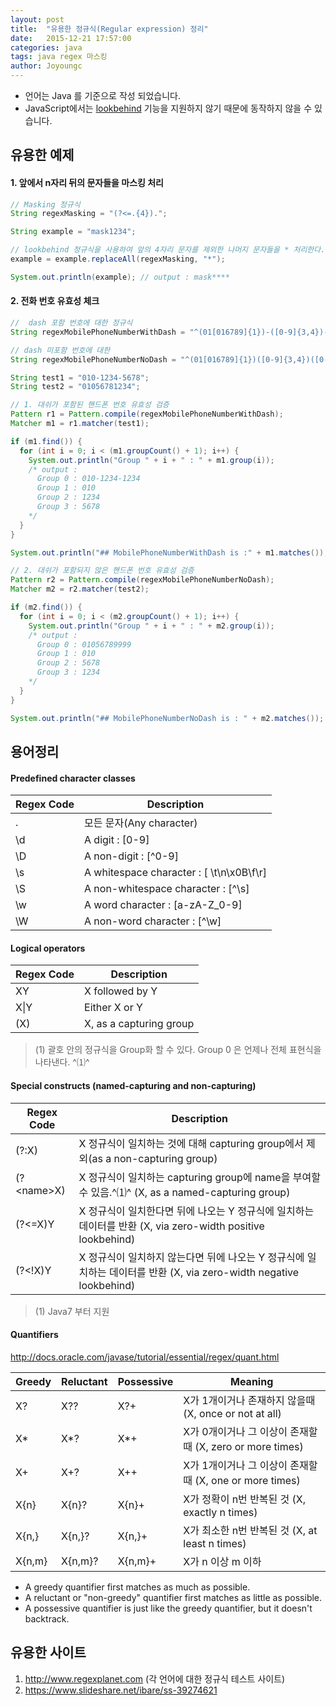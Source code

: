 ```yaml
---
layout: post
title:  "유용한 정규식(Regular expression) 정리"
date:   2015-12-21 17:57:00
categories: java
tags: java regex 마스킹
author: Joyoungc
---
```


- 언어는 Java 를 기준으로 작성 되었습니다.
- JavaScript에서는 [lookbehind](https://stackoverflow.com/questions/2973436/regex-lookahead-lookbehind-and-atomic-groups) 기능을 지원하지 않기 때문에 동작하지 않을 수 있습니다.

## 유용한 예제
#### 1. 앞에서 n자리 뒤의 문자들을 마스킹 처리
```java
// Masking 정규식
String regexMasking = "(?<=.{4}).";

String example = "mask1234";

// lookbehind 정규식을 사용하여 앞의 4자리 문자를 제외한 나머지 문자들을 * 처리한다.
example = example.replaceAll(regexMasking, "*");

System.out.println(example); // output : mask****
```

#### 2. 전화 번호 유효성 체크
```java
//  dash 포함 번호에 대한 정규식
String regexMobilePhoneNumberWithDash = "^(01[016789]{1})-([0-9]{3,4})-([0-9]{4})$";

// dash 미포함 번호에 대한
String regexMobilePhoneNumberNoDash = "^(01[016789]{1})([0-9]{3,4})([0-9]{4})$";

String test1 = "010-1234-5678";
String test2 = "01056781234";

// 1. 대쉬가 포함된 핸드폰 번호 유효성 검증
Pattern r1 = Pattern.compile(regexMobilePhoneNumberWithDash);
Matcher m1 = r1.matcher(test1);

if (m1.find()) {
  for (int i = 0; i < (m1.groupCount() + 1); i++) {
    System.out.println("Group " + i + " : " + m1.group(i));
    /* output :
      Group 0 : 010-1234-1234
      Group 1 : 010
      Group 2 : 1234
      Group 3 : 5678
    */
  }
}

System.out.println("## MobilePhoneNumberWithDash is :" + m1.matches()); // output : true

// 2. 대쉬가 포함되지 않은 핸드폰 번호 유효성 검증
Pattern r2 = Pattern.compile(regexMobilePhoneNumberNoDash);
Matcher m2 = r2.matcher(test2);

if (m2.find()) {
  for (int i = 0; i < (m2.groupCount() + 1); i++) {
    System.out.println("Group " + i + " : " + m2.group(i));
    /* output :
      Group 0 : 01056789999
      Group 1 : 010
      Group 2 : 5678
      Group 3 : 1234
    */
  }
}

System.out.println("## MobilePhoneNumberNoDash is : " + m2.matches()); // output : true
```

## 용어정리
#### Predefined character classes

| Regex Code | Description |
| ----- | ----- |
| . | 모든 문자(Any character) |
| \d | A digit : [0-9]  |
| \D | A non-digit : [^0-9]  |
| \s | A whitespace character : [ \t\n\x0B\f\r] |
| \S | A non-whitespace character : [^\s] |
| \w | A word character : [a-zA-Z_0-9] |
| \W | A non-word character : [^\w] |

#### Logical operators

| Regex Code | Description |
| ----- | ----- |
| XY | X followed by Y |
| X\|Y | Either X or Y |
| (X) | X, as a capturing group  |
> (1) 괄호 안의 정규식을 Group화 할 수 있다. Group 0 은 언제나 전체 표현식을 나타낸다. ^⑴^

#### Special constructs (named-capturing and non-capturing)

| Regex Code | Description |
| ----- | ----- |
| (?:X) | X 정규식이 일치하는 것에 대해  capturing group에서 제외(as a non-capturing group) |
| (?\<name\>X) | X 정규식이 일치하는 capturing group에 name을 부여할 수 있음.^⑴^  (X, as a named-capturing group) |
| (?\<=X)Y | X 정규식이 일치한다면 뒤에 나오는 Y 정규식에 일치하는 데이터를 반환 (X, via zero-width positive lookbehind) |
| (?\<!X)Y | X 정규식이 일치하지 않는다면 뒤에 나오는 Y 정규식에 일치하는 데이터를 반환 (X, via zero-width negative lookbehind) |
 > (1)  Java7 부터 지원


#### Quantifiers
http://docs.oracle.com/javase/tutorial/essential/regex/quant.html

| Greedy | Reluctant | Possessive | Meaning |
| ----- | ----- | ----- | ----- |
| X? | X?? | X?+ | X가 1개이거나 존재하지 않을때 (X, once or not at all) |
| X* | X*? | X*+ | X가 0개이거나 그 이상이 존재할때 (X, zero or more times) |
| X+ | X+? |X++ | X가 1개이거나 그 이상이 존재할때 (X, one or more times) |
| X{n} | X{n}? | X{n}+ | X가 정확이 n번 반복된 것 (X, exactly n times) |
| X{n,} | X{n,}? | X{n,}+ | X가 최소한 n번 반복된 것 (X, at least n times) |
| X{n,m} | X{n,m}? | X{n,m}+ | X가 n 이상 m 이하 |

- A greedy quantifier first matches as much as possible.
- A reluctant or "non-greedy" quantifier first matches as little as possible.
- A possessive quantifier is just like the greedy quantifier, but it doesn't backtrack.


## 유용한 사이트

1. http://www.regexplanet.com (각 언어에 대한 정규식 테스트 사이트)
2. https://www.slideshare.net/ibare/ss-39274621
